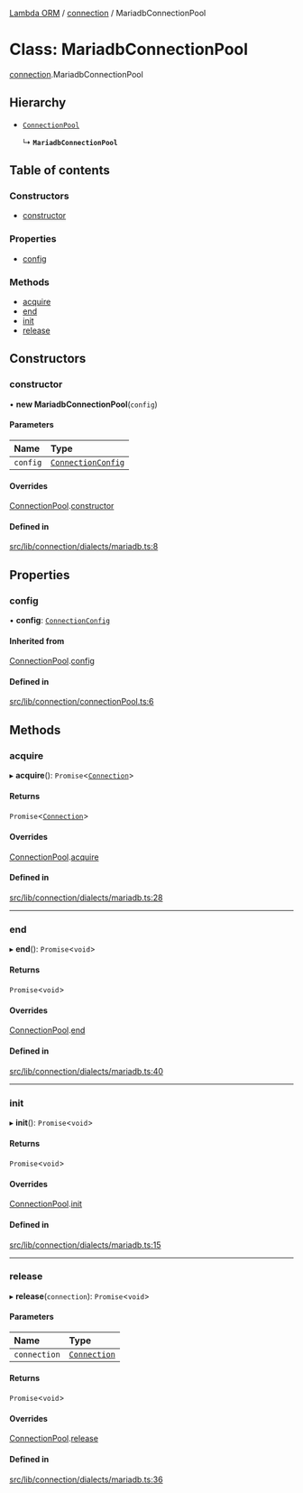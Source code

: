 [Lambda ORM](../README.md) / [connection](../modules/connection.md) / MariadbConnectionPool

# Class: MariadbConnectionPool

[connection](../modules/connection.md).MariadbConnectionPool

## Hierarchy

- [`ConnectionPool`](connection.ConnectionPool.md)

  ↳ **`MariadbConnectionPool`**

## Table of contents

### Constructors

- [constructor](connection.MariadbConnectionPool.md#constructor)

### Properties

- [config](connection.MariadbConnectionPool.md#config)

### Methods

- [acquire](connection.MariadbConnectionPool.md#acquire)
- [end](connection.MariadbConnectionPool.md#end)
- [init](connection.MariadbConnectionPool.md#init)
- [release](connection.MariadbConnectionPool.md#release)

## Constructors

### constructor

• **new MariadbConnectionPool**(`config`)

#### Parameters

| Name | Type |
| :------ | :------ |
| `config` | [`ConnectionConfig`](../interfaces/connection.ConnectionConfig.md) |

#### Overrides

[ConnectionPool](connection.ConnectionPool.md).[constructor](connection.ConnectionPool.md#constructor)

#### Defined in

[src/lib/connection/dialects/mariadb.ts:8](https://github.com/FlavioLionelRita/lambda-orm/blob/8e54723/src/lib/connection/dialects/mariadb.ts#L8)

## Properties

### config

• **config**: [`ConnectionConfig`](../interfaces/connection.ConnectionConfig.md)

#### Inherited from

[ConnectionPool](connection.ConnectionPool.md).[config](connection.ConnectionPool.md#config)

#### Defined in

[src/lib/connection/connectionPool.ts:6](https://github.com/FlavioLionelRita/lambda-orm/blob/8e54723/src/lib/connection/connectionPool.ts#L6)

## Methods

### acquire

▸ **acquire**(): `Promise`<[`Connection`](connection.Connection.md)\>

#### Returns

`Promise`<[`Connection`](connection.Connection.md)\>

#### Overrides

[ConnectionPool](connection.ConnectionPool.md).[acquire](connection.ConnectionPool.md#acquire)

#### Defined in

[src/lib/connection/dialects/mariadb.ts:28](https://github.com/FlavioLionelRita/lambda-orm/blob/8e54723/src/lib/connection/dialects/mariadb.ts#L28)

___

### end

▸ **end**(): `Promise`<`void`\>

#### Returns

`Promise`<`void`\>

#### Overrides

[ConnectionPool](connection.ConnectionPool.md).[end](connection.ConnectionPool.md#end)

#### Defined in

[src/lib/connection/dialects/mariadb.ts:40](https://github.com/FlavioLionelRita/lambda-orm/blob/8e54723/src/lib/connection/dialects/mariadb.ts#L40)

___

### init

▸ **init**(): `Promise`<`void`\>

#### Returns

`Promise`<`void`\>

#### Overrides

[ConnectionPool](connection.ConnectionPool.md).[init](connection.ConnectionPool.md#init)

#### Defined in

[src/lib/connection/dialects/mariadb.ts:15](https://github.com/FlavioLionelRita/lambda-orm/blob/8e54723/src/lib/connection/dialects/mariadb.ts#L15)

___

### release

▸ **release**(`connection`): `Promise`<`void`\>

#### Parameters

| Name | Type |
| :------ | :------ |
| `connection` | [`Connection`](connection.Connection.md) |

#### Returns

`Promise`<`void`\>

#### Overrides

[ConnectionPool](connection.ConnectionPool.md).[release](connection.ConnectionPool.md#release)

#### Defined in

[src/lib/connection/dialects/mariadb.ts:36](https://github.com/FlavioLionelRita/lambda-orm/blob/8e54723/src/lib/connection/dialects/mariadb.ts#L36)
